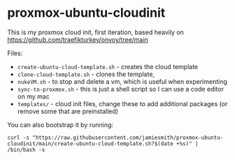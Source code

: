 # proxmox-ubuntu-cloudinit


This is my proxmox cloud init, first iteration, based heavily on https://github.com/traefikturkey/onvoy/tree/main

Files:
- `create-ubuntu-cloud-template.sh` - creates the cloud template
- `clone-cloud-template.sh` - clones the template, 
- `nukeVM.sh` - to stop and delete a vm, which is useful when experimenting
- `sync-to-proxmox.sh` - this is just a shell script so I can use a code editor on my mac
- `templates/` - cloud init files, change these to add additional packages (or remove some that are preinstalled)


You can also bootstrap it by running:
```
curl -s "https://raw.githubusercontent.com/jamiesmith/proxmox-ubuntu-cloudinit/main/create-ubuntu-cloud-template.sh?$(date +%s)" | /bin/bash -s
```